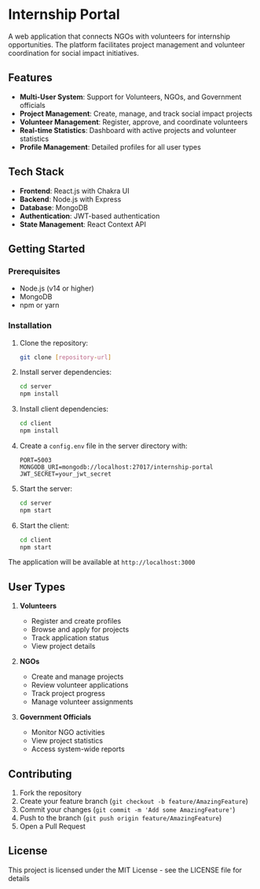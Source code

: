 # Internship Portal

A web application that connects NGOs with volunteers for internship opportunities. The platform facilitates project management and volunteer coordination for social impact initiatives.

## Features

- **Multi-User System**: Support for Volunteers, NGOs, and Government officials
- **Project Management**: Create, manage, and track social impact projects
- **Volunteer Management**: Register, approve, and coordinate volunteers
- **Real-time Statistics**: Dashboard with active projects and volunteer statistics
- **Profile Management**: Detailed profiles for all user types

## Tech Stack

- **Frontend**: React.js with Chakra UI
- **Backend**: Node.js with Express
- **Database**: MongoDB
- **Authentication**: JWT-based authentication
- **State Management**: React Context API

## Getting Started

### Prerequisites

- Node.js (v14 or higher)
- MongoDB
- npm or yarn

### Installation

1. Clone the repository:
   ```bash
   git clone [repository-url]
   ```

2. Install server dependencies:
   ```bash
   cd server
   npm install
   ```

3. Install client dependencies:
   ```bash
   cd client
   npm install
   ```

4. Create a `config.env` file in the server directory with:
   ```
   PORT=5003
   MONGODB_URI=mongodb://localhost:27017/internship-portal
   JWT_SECRET=your_jwt_secret
   ```

5. Start the server:
   ```bash
   cd server
   npm start
   ```

6. Start the client:
   ```bash
   cd client
   npm start
   ```

The application will be available at `http://localhost:3000`

## User Types

1. **Volunteers**
   - Register and create profiles
   - Browse and apply for projects
   - Track application status
   - View project details

2. **NGOs**
   - Create and manage projects
   - Review volunteer applications
   - Track project progress
   - Manage volunteer assignments

3. **Government Officials**
   - Monitor NGO activities
   - View project statistics
   - Access system-wide reports

## Contributing

1. Fork the repository
2. Create your feature branch (`git checkout -b feature/AmazingFeature`)
3. Commit your changes (`git commit -m 'Add some AmazingFeature'`)
4. Push to the branch (`git push origin feature/AmazingFeature`)
5. Open a Pull Request

## License

This project is licensed under the MIT License - see the LICENSE file for details